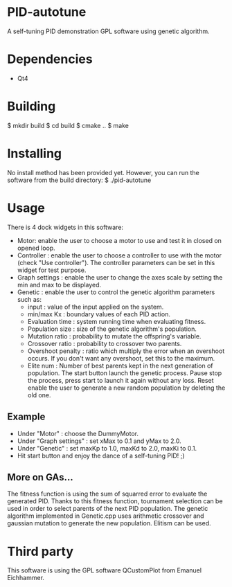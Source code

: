 PID-autotune
============

A self-tuning PID demonstration GPL software using genetic algorithm.

Dependencies
============

- Qt4

Building
============

$ mkdir build
$ cd build
$ cmake ..
$ make

Installing
============

No install method has been provided yet. However, you can run the software from the build directory:
$ ./pid-autotune

Usage
============

There is 4 dock widgets in this software:
 - Motor: enable the user to choose a motor to use and test it in closed on opened loop.
 - Controller : enable the user to choose a controller to use with the motor (check "Use controller"). The controller parameters can be set in this widget for test purpose.
 - Graph settings : enable the user to change the axes scale by setting the min and max to be displayed.
 - Genetic : enable the user to control the genetic algorithm parameters such as:
 	* input : value of the input applied on the system.
	* min/max Kx : boundary values of each PID action.
	* Evaluation time : system running time when evaluating fitness.
	* Population size : size of the genetic algorithm's population.
	* Mutation ratio : probability to mutate the offspring's variable.
	* Crossover ratio : probability to crossover two parents.
	* Overshoot penalty : ratio which multiply the error when an overshoot occurs. If you don't want any overshoot, set this to the maximum.
	* Elite num : Number of best parents kept in the next generation of population.
	The start button launch the genetic process. Pause stop the process, press start to launch it again without any loss. Reset enable the user to generate a new random population by deleting the old one.

Example
------------

- Under "Motor" : choose the DummyMotor.
- Under "Graph settings" : set xMax to 0.1 and yMax to 2.0.
- Under "Genetic" : set maxKp to 1.0, maxKd to 2.0, maxKi to 0.1.
- Hit start button and enjoy the dance of a self-tuning PID! ;)

More on GAs...
------------

The fitness function is using the sum of squarred error to evaluate the generated PID.
Thanks to this fitness function, tournament selection can be used in order to select parents of the next PID population.
The genetic algorithm implemented in Genetic.cpp uses arithmetic crossover and gaussian mutation to generate the new population.
Elitism can be used.

Third party
============

This software is using the GPL software QCustomPlot from Emanuel Eichhammer.
